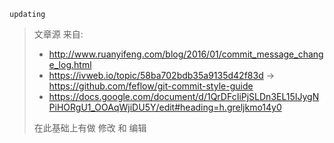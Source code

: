 `updating`




> 文章源 来自: 
> * http://www.ruanyifeng.com/blog/2016/01/commit_message_change_log.html
> * https://ivweb.io/topic/58ba702bdb35a9135d42f83d -> https://github.com/feflow/git-commit-style-guide
> * https://docs.google.com/document/d/1QrDFcIiPjSLDn3EL15IJygNPiHORgU1_OOAqWjiDU5Y/edit#heading=h.greljkmo14y0  
> 
> 在此基础上有做 修改 和 编辑

